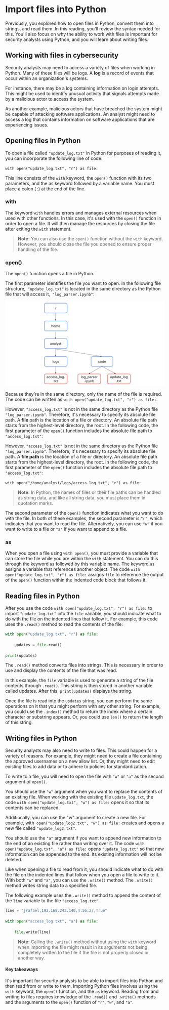 # Import files into Python
Previously, you explored how to open files in Python, convert them into strings, and read them. In this reading, you'll review the syntax needed for this. You'll also focus on why the ability to work with files is important for security analysts using Python, and you will learn about writing files.

## Working with files in cybersecurity 
Security analysts may need to access a variety of files when working in Python. Many of these files will be logs. A **log** is a record of events that occur within an organization's systems.

For instance, there may be a log containing information on login attempts. This might be used to identify unusual activity that signals attempts made by a malicious actor to access the system.

As another example, malicious actors that have breached the system might be capable of attacking software applications. An analyst might need to access a log that contains information on software applications that are experiencing issues.

## Opening files in Python
To open a file called `"update_log.txt"` in Python for purposes of reading it, you can incorporate the following line of code:

`with open("update_log.txt", "r") as file:`

This line consists of the `with` keyword, the `open()` function with its two parameters, and the as keyword followed by a variable name. You must place a colon (`:`) at the end of the line.

### with
The keyword `with` handles errors and manages external resources when used with other functions. In this case, it's used with the `open()` function in order to open a file. It will then manage the resources by closing the file after exiting the `with` statement.

> **Note:** You can also use the `open()` function without the `with` keyword. However, you should close the file you opened to ensure proper handling of the file. 

### open()
The `open()` function opens a file in Python.

The first parameter identifies the file you want to open. In the following file structure,` "update_log.txt"` is located in the same directory as the Python file that will access it,` "log_parser.ipynb"`:

![In this file structure, update_log.txt is in the same directory as the log_parser.ipynb file, but access_log.txt is not.](/Automate%20Cybersercurity%20Tasks%20with%20Python/img/in-this-file-structure-update-log-txt-is-in-the-same-directory-as-the-log-parser-ipynb-file-but-access-log-txt-is-not.png)

Because they're in the same directory, only the name of the file is required. The code can be written as `with open("update_log.txt", "r") as file:`.

However, `"access_log.txt"` is not in the same directory as the Python file `"log_parser.ipynb"`. Therefore, it's necessary to specify its absolute file path. A **file** path is the location of a file or directory. An absolute file path starts from the highest-level directory, the root. In the following code, the first parameter of the `open()` function includes the absolute file path to `"access_log.txt"`:

However, `"access_log.txt"` is not in the same directory as the Python file `"log_parser.ipynb"`. Therefore, it's necessary to specify its absolute file path. A **file path** is the location of a file or directory. An absolute file path starts from the highest-level directory, the root. In the following code, the first parameter of the `open()` function includes the absolute file path to `"access_log.txt"`:

`with open("/home/analyst/logs/access_log.txt", "r") as file:`

> **Note:** In Python, the names of files or their file paths can be handled as string data, and like all string data, you must place them in quotation marks.

The second parameter of the `open()` function indicates what you want to do with the file. In both of these examples, the second parameter is `"r"`, which indicates that you want to read the file. Alternatively, you can use `"w"` if you want to write to a file or `"a"` if you want to append to a file.

### as
When you open a file using `with open()`, you must provide a variable that can store the file while you are within the `with` statement. You can do this through the keyword `as` followed by this variable name. The keyword `as` assigns a variable that references another object. The code `with open("update_log.txt", "r") as file:` assigns `file` to reference the output of the `open()` function within the indented code block that follows it.

## Reading files in Python
After you use the code `with open("update_log.txt", "r") as file:` to import `"update_log.txt"` into the `file` variable, you should indicate what to do with the file on the indented lines that follow it. For example, this code uses the `.read()` method to read the contents of the file:

```py
with open("update_log.txt", "r") as file:

    updates = file.read()

print(updates)
```

The `.read()` method converts files into strings. This is necessary in order to use and display the contents of the file that was read.

In this example, the `file` variable is used to generate a string of the file contents through `.read()`. This string is then stored in another variable called updates. After this, `print(updates)` displays the string.

Once the file is read into the `updates` string, you can perform the same operations on it that you might perform with any other string. For example, you could use the `.index()` method to return the index where a certain character or substring appears. Or, you could use `len()` to return the length of this string.

## Writing files in Python
Security analysts may also need to write to files. This could happen for a variety of reasons. For example, they might need to create a file containing the approved usernames on a new allow list. Or, they might need to edit existing files to add data or to adhere to policies for standardization.

To write to a file, you will need to open the file with `"w"` or `"a"` as the second argument of `open()`. 

You should use the `"w"` argument when you want to replace the contents of an existing file. When working with the existing file `update_log.txt`, the code `with open("update_log.txt", "w") as file:` opens it so that its contents can be replaced. 

Additionally, you can use the "w" argument to create a new file. For example, with` open("update_log2.txt", "w") as file:` creates and opens a new file called `"update_log2.txt"`. 

You should use the `"a"` argument if you want to append new information to the end of an existing file rather than writing over it. The code `with open("update_log.txt", "a") as file:` opens `"update_log.txt"` so that new information can be appended to the end. Its existing information will not be deleted.

Like when opening a file to read from it, you should indicate what to do with the file on the indented lines that follow when you open a file to write to it. With both `"w"` and `"a"`, you can use the `.write()` method. The `.write()` method writes string data to a specified file. 

The following example uses the `.write()` method to append the content of the `line` variable to the file `"access_log.txt"`.

```py
line = "jrafael,192.168.243.140,4:56:27,True"

with open("access_log.txt", "a") as file:

    file.write(line)
```

> **Note:** Calling the `.write()` method without using the `with` keyword when importing the file might result in its arguments not being completely written to the file if the file is not properly closed in another way.

#### Key takeaways
It's important for security analysts to be able to import files into Python and then read from or write to them. Importing Python files involves using the `with` keyword, the `open()` function, and the `as` keyword. Reading from and writing to files requires knowledge of the `.read()` and `.write()` methods and the arguments to the `open()` function of `"r"`, `"w"`, and `"a"`. 